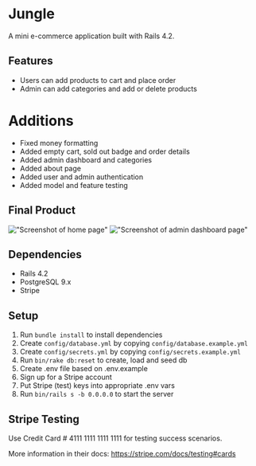 # Jungle

A mini e-commerce application built with Rails 4.2.

## Features
- Users can add products to cart and place order
- Admin can add categories and add or delete products

# Additions
- Fixed money formatting
- Added empty cart, sold out badge and order details
- Added admin dashboard and categories
- Added about page
- Added user and admin authentication
- Added model and feature testing

## Final Product

!["Screenshot of home page"](https://github.com/marcelloak/jungle/blob/master/docs/home-page.png)
!["Screenshot of admin dashboard page"](https://github.com/marcelloak/jungle/blob/master/docs/admin-page.png)

## Dependencies

- Rails 4.2
- PostgreSQL 9.x
- Stripe

## Setup

1. Run `bundle install` to install dependencies
2. Create `config/database.yml` by copying `config/database.example.yml`
3. Create `config/secrets.yml` by copying `config/secrets.example.yml`
4. Run `bin/rake db:reset` to create, load and seed db
5. Create .env file based on .env.example
6. Sign up for a Stripe account
7. Put Stripe (test) keys into appropriate .env vars
8. Run `bin/rails s -b 0.0.0.0` to start the server

## Stripe Testing

Use Credit Card # 4111 1111 1111 1111 for testing success scenarios.

More information in their docs: <https://stripe.com/docs/testing#cards>